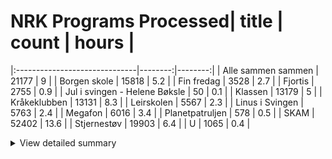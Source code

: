 # NRK Programs Processed| title                         |   count |   hours |
|:------------------------------|--------:|--------:|
| Alle sammen sammen            |   21177 |     9   |
| Borgen skole                  |   15818 |     5.2 |
| Fin fredag                    |    3528 |     2.7 |
| Fjortis                       |    2755 |     0.9 |
| Jul i svingen - Helene Bøksle |      50 |     0.1 |
| Klassen                       |   13179 |     5   |
| Kråkeklubben                  |   13131 |     8.3 |
| Leirskolen                    |    5567 |     2.3 |
| Linus i Svingen               |    5763 |     2.4 |
| Megafon                       |    6016 |     3.4 |
| Planetpatruljen               |     578 |     0.5 |
| SKAM                          |   52402 |    13.6 |
| Stjernestøv                   |   19903 |     6.4 |
| U                             |    1065 |     0.4 |

<details><summary>View detailed summary</summary>## Detailed View| title                         | program_id   | subtitle                                           | category     |   count |   hours |
|:------------------------------|:-------------|:---------------------------------------------------|:-------------|--------:|--------:|
| Alle sammen sammen            | MSUB22000113 | 1. episode                                         | barn         |     753 |     0.3 |
| Alle sammen sammen            | MSUB22000114 | 1. episode                                         | barn         |     768 |     0.4 |
| Alle sammen sammen            | MSUB22000115 | 1. episode                                         | barn         |     753 |     0.3 |
| Alle sammen sammen            | MSUB22000213 | 2. episode                                         | barn         |     763 |     0.3 |
| Alle sammen sammen            | MSUB22000214 | 2. episode                                         | barn         |     696 |     0.3 |
| Alle sammen sammen            | MSUB22000215 | 2. episode                                         | barn         |     934 |     0.3 |
| Alle sammen sammen            | MSUB22000313 | 3. episode                                         | barn         |     776 |     0.4 |
| Alle sammen sammen            | MSUB22000314 | 3. episode                                         | barn         |     802 |     0.4 |
| Alle sammen sammen            | MSUB22000315 | 3. episode                                         | barn         |     869 |     0.3 |
| Alle sammen sammen            | MSUB22000413 | 4. episode                                         | barn         |     754 |     0.4 |
| Alle sammen sammen            | MSUB22000414 | 4. episode                                         | barn         |     886 |     0.4 |
| Alle sammen sammen            | MSUB22000415 | 4. episode                                         | barn         |     914 |     0.3 |
| Alle sammen sammen            | MSUB22000513 | 5. episode                                         | barn         |     835 |     0.3 |
| Alle sammen sammen            | MSUB22000514 | 5. episode                                         | barn         |     766 |     0.4 |
| Alle sammen sammen            | MSUB22000515 | 5. episode                                         | barn         |     616 |     0.3 |
| Alle sammen sammen            | MSUB22000613 | 6. episode                                         | barn         |     748 |     0.3 |
| Alle sammen sammen            | MSUB22000614 | 6. episode                                         | barn         |     773 |     0.3 |
| Alle sammen sammen            | MSUB22000615 | 6. episode                                         | barn         |     868 |     0.3 |
| Alle sammen sammen            | MSUB22000713 | 7. episode                                         | barn         |     671 |     0.3 |
| Alle sammen sammen            | MSUB22000714 | 7. episode                                         | barn         |     719 |     0.4 |
| Alle sammen sammen            | MSUB22000715 | 7. episode                                         | barn         |     701 |     0.3 |
| Alle sammen sammen            | MSUB22000813 | 8. episode                                         | barn         |     807 |     0.4 |
| Alle sammen sammen            | MSUB22000814 | 8. episode                                         | barn         |     857 |     0.3 |
| Alle sammen sammen            | MSUB22000815 | 8. episode                                         | barn         |     813 |     0.3 |
| Alle sammen sammen            | MSUB22000913 | 9. episode                                         | barn         |     813 |     0.4 |
| Alle sammen sammen            | MSUB22000914 | 9. episode                                         | barn         |     748 |     0.4 |
| Alle sammen sammen            | MSUB22000915 | 9. episode                                         | barn         |     774 |     0.3 |
| Borgen skole                  | FBUA03002089 | 1. Borgen skole - klasse 7B og 4A                  | barn         |     812 |     0.3 |
| Borgen skole                  | FBUA03002189 | 2. Borgen skole - klasse 7B og 4A                  | barn         |     742 |     0.3 |
| Borgen skole                  | FBUA03002289 | 3. Borgen skole - klasse 7B og 4A                  | barn         |     907 |     0.3 |
| Borgen skole                  | FBUA03002389 | 4. Borgen skole - klasse 7B og 4A                  | barn         |    1107 |     0.3 |
| Borgen skole                  | FBUA03002489 | 5. Borgen skole - klasse 7B og 4A                  | barn         |     999 |     0.3 |
| Borgen skole                  | FBUA03002589 | 6. Borgen skole - klasse 7B og 4A                  | barn         |    1052 |     0.3 |
| Borgen skole                  | FBUA03002689 | 7. Borgen skole - klasse 7B og 4A                  | barn         |     939 |     0.3 |
| Borgen skole                  | FBUA03002789 | 8. Borgen skole - klasse 7B og 4A                  | barn         |    1038 |     0.3 |
| Borgen skole                  | FBUA03002889 | 9. Borgen skole - klasse 7B og 4A                  | barn         |     694 |     0.3 |
| Borgen skole                  | FBUA03002989 | 10. Borgen skole - klasse 7B og 4A                 | barn         |     904 |     0.3 |
| Borgen skole                  | FBUA03010090 | 1. Borgen skole - klasse 8B og 5A                  | barn         |     666 |     0.3 |
| Borgen skole                  | FBUA03020090 | 2. Borgen skole - klasse 8B og 5A                  | barn         |     811 |     0.2 |
| Borgen skole                  | FBUA03030090 | 3. Borgen skole - klasse 8B og 5A                  | barn         |     641 |     0.3 |
| Borgen skole                  | FBUA03040090 | 4. Borgen skole - klasse 8B og 5A                  | barn         |     983 |     0.2 |
| Borgen skole                  | FBUA03050090 | 5. Borgen skole - klasse 8B og 5A                  | barn         |     951 |     0.3 |
| Borgen skole                  | FBUA03060090 | 6. Borgen skole - klasse 8B og 5A                  | barn         |     882 |     0.3 |
| Borgen skole                  | FBUA03070090 | 7. Borgen skole - klasse 8B og 5A                  | barn         |     730 |     0.3 |
| Borgen skole                  | FBUA03080090 | 8. Borgen skole - klasse 8B og 5A                  | barn         |     960 |     0.3 |
| Fin fredag                    | MSUB20000613 | 12. april 2013                                     | barn         |     445 |     0.4 |
| Fin fredag                    | MSUB20000713 | 19. april 2013                                     | barn         |     501 |     0.4 |
| Fin fredag                    | MSUB20000813 | 26. april 2013                                     | barn         |     524 |     0.4 |
| Fin fredag                    | MSUB20000913 | 3. mai 2013                                        | barn         |     502 |     0.4 |
| Fin fredag                    | MSUB20001013 | 10. mai 2013                                       | barn         |     412 |     0.4 |
| Fin fredag                    | MSUB20001113 | 6. september 2013                                  | barn         |     544 |     0.4 |
| Fin fredag                    | MSUB20001213 | 13. september 2013                                 | barn         |     600 |     0.4 |
| Fjortis                       | FBUB04000100 | 1. Pikenes Mons                                    | drama-serier |     764 |     0.3 |
| Fjortis                       | FBUB04000200 | 2. Blind date                                      | drama-serier |     952 |     0.3 |
| Fjortis                       | FBUB04000300 | 3. Siste dans                                      | drama-serier |    1039 |     0.4 |
| Jul i svingen - Helene Bøksle | MKTV13100320 |                                                    | kultur       |      50 |     0.1 |
| Klassen                       | MSUE13000121 | 1. Levis liste del 1                               | barn         |     406 |     0.2 |
| Klassen                       | MSUE13000221 | 2. Levis liste del 2                               | barn         |     460 |     0.2 |
| Klassen                       | MSUE13000321 | 3. Den kjekke vikaren                              | barn         |     360 |     0.2 |
| Klassen                       | MSUE13000421 | 5. Har Jørgen X-faktor?                            | barn         |     464 |     0.2 |
| Klassen                       | MSUE13000521 | 6. Influenseren                                    | barn         |     376 |     0.2 |
| Klassen                       | MSUE13000621 | 7. Hatet av alle                                   | barn         |     308 |     0.1 |
| Klassen                       | MSUE13000721 | 8. Å være sist                                     | barn         |     350 |     0.1 |
| Klassen                       | MSUE13000821 | 9. Rivalene                                        | barn         |     570 |     0.2 |
| Klassen                       | MSUE13000921 | 10. Hettegenseren del 1                            | barn         |     555 |     0.2 |
| Klassen                       | MSUE13001021 | 11. Hettegenseren del 2                            | barn         |     405 |     0.1 |
| Klassen                       | MSUE13001121 | 12. Gi og ta                                       | barn         |     398 |     0.2 |
| Klassen                       | MSUE13001221 | 13. Vikaren del 1                                  | barn         |     384 |     0.2 |
| Klassen                       | MSUE13001321 | 14. Trene?                                         | barn         |     371 |     0.2 |
| Klassen                       | MSUE13001421 | 15. Vikaren del 2                                  | barn         |     427 |     0.2 |
| Klassen                       | MSUE13001521 | 16. Hvordan er man venninner                       | barn         |     384 |     0.2 |
| Klassen                       | MSUE13001621 | 17. Sabotøren del 1                                | barn         |     490 |     0.2 |
| Klassen                       | MSUE13001721 | 18. Sabotøren del 2                                | barn         |     473 |     0.1 |
| Klassen                       | MSUE13001821 | 19. Headsettet                                     | barn         |     536 |     0.2 |
| Klassen                       | MSUE13001921 | 20. Bare en venn?                                  | barn         |     408 |     0.1 |
| Klassen                       | MSUE13002021 | 21. Presset                                        | barn         |     470 |     0.2 |
| Klassen                       | MSUE13002121 | 22. Bibliotekaren                                  | barn         |     329 |     0.1 |
| Klassen                       | MSUE13002221 | 23. Forelsket i min beste venninne                 | barn         |     455 |     0.2 |
| Klassen                       | MSUE13002321 | 24. Lyve om venninner                              | barn         |     319 |     0.1 |
| Klassen                       | MSUE13002421 | 25. Klikker totalt!                                | barn         |     324 |     0.2 |
| Klassen                       | MSUE13002521 | 26. Men Oskar!                                     | barn         |     444 |     0.2 |
| Klassen                       | MSUE13002621 | 27. Joakim går rett på!                            | barn         |     306 |     0.1 |
| Klassen                       | MSUE13002721 | 28. En kjip venn                                   | barn         |     311 |     0.1 |
| Klassen                       | MSUE13002821 | 29. Modelldrømmen del 1                            | barn         |     478 |     0.2 |
| Klassen                       | MSUE13002921 | 30. Modelldrømmen del 2                            | barn         |     497 |     0.1 |
| Klassen                       | MSUE13003021 | 31. Katinka ro ned!                                | barn         |     394 |     0.2 |
| Klassen                       | MSUE13003121 | 32. Klassens mest perfekte                         | barn         |     422 |     0.2 |
| Klassen                       | MSUE13004521 | 4. God Id Rakel!                                   | barn         |     305 |     0.1 |
| Kråkeklubben                  | DNPR63700114 | 1. Finn dyret                                      | barn         |     504 |     0.3 |
| Kråkeklubben                  | DNPR63700115 | 1. Promp                                           | barn         |     196 |     0.2 |
| Kråkeklubben                  | DNPR63700214 | 2. Lam                                             | barn         |     629 |     0.3 |
| Kråkeklubben                  | DNPR63700215 | 2. Natursti                                        | barn         |     233 |     0.2 |
| Kråkeklubben                  | DNPR63700314 | 3. Fjærabingo                                      | barn         |     594 |     0.3 |
| Kråkeklubben                  | DNPR63700315 | 3. Hval                                            | barn         |     246 |     0.2 |
| Kråkeklubben                  | DNPR63700414 | 4. Skattejakt i fjæra                              | barn         |     593 |     0.3 |
| Kråkeklubben                  | DNPR63700415 | 4. Hva spiser fugler om vinteren?                  | barn         |     194 |     0.2 |
| Kråkeklubben                  | DNPR63700514 | 5. Snegler                                         | barn         |     423 |     0.3 |
| Kråkeklubben                  | DNPR63700515 | 5. Dyrelyd                                         | barn         |     192 |     0.2 |
| Kråkeklubben                  | DNPR63700614 | 6. Kongledyr                                       | barn         |     549 |     0.3 |
| Kråkeklubben                  | DNPR63700615 | 6. Skjell                                          | barn         |     242 |     0.2 |
| Kråkeklubben                  | DNPR63700714 | 7. Fisketur                                        | barn         |     512 |     0.3 |
| Kråkeklubben                  | DNPR63700715 | 7. Dyrebæsj                                        | barn         |     200 |     0.2 |
| Kråkeklubben                  | DNPR63700814 | 8. Trær                                            | barn         |     561 |     0.3 |
| Kråkeklubben                  | DNPR63700815 | 8. Hale                                            | barn         |     227 |     0.2 |
| Kråkeklubben                  | DNPR63700914 | 9. Rideskolen                                      | barn         |     575 |     0.3 |
| Kråkeklubben                  | DNPR63700915 | 9. Potet                                           | barn         |     188 |     0.2 |
| Kråkeklubben                  | DNPR63701014 | 10. Søppeltur                                      | barn         |     557 |     0.3 |
| Kråkeklubben                  | DNPR63701015 | 10. Forsvar                                        | barn         |     194 |     0.2 |
| Kråkeklubben                  | DNPR63701113 | 1. Uglejakt                                        | barn         |     353 |     0.3 |
| Kråkeklubben                  | DNPR63701115 | 1. Hvor er Kråka?                                  | barn         |     349 |     0.1 |
| Kråkeklubben                  | DNPR63701213 | 2. Kongen befaler                                  | barn         |     364 |     0.3 |
| Kråkeklubben                  | DNPR63701215 | 2. Hvorfor er humler så glade i blomster?          | barn         |     225 |     0.2 |
| Kråkeklubben                  | DNPR63701313 | 3. Pigghuder                                       | barn         |     400 |     0.3 |
| Kråkeklubben                  | DNPR63701315 | 3. Hvordan få et frø til å vokse?                  | barn         |     222 |     0.2 |
| Kråkeklubben                  | DNPR63701413 | 4. Syk                                             | barn         |     533 |     0.3 |
| Kråkeklubben                  | DNPR63701415 | 4. Hvorfor vokser det tang i havet?                | barn         |     355 |     0.2 |
| Kråkeklubben                  | DNPR63701513 | 5. Skjelett                                        | barn         |     520 |     0.3 |
| Kråkeklubben                  | DNPR63701515 | 5. Finnes det andre dyr enn fugler som legger egg? | barn         |     351 |     0.2 |
| Kråkeklubben                  | DNPR63701613 | 6. Skogsvannet                                     | barn         |     522 |     0.3 |
| Kråkeklubben                  | DNPR63701615 | 6. Hvorfor synger fuglene?                         | barn         |     212 |     0.2 |
| Kråkeklubben                  | DNPR63701715 | 7. Finnes det mark i havet?                        | barn         |     320 |     0.2 |
| Kråkeklubben                  | DNPR63701815 | 8. Finne fem ting som har ordet Kråke i seg        | barn         |     287 |     0.2 |
| Kråkeklubben                  | DNPR63701915 | 9. Finne fem dyr i havet som ikke er fisk          | barn         |     325 |     0.2 |
| Kråkeklubben                  | DNPR63702015 | 10. Hvordan bor dyrene i skogen?                   | barn         |     184 |     0.2 |
| Leirskolen                    | OBUB07000104 | 1. episode                                         | barn         |     852 |     0.4 |
| Leirskolen                    | OBUB07000204 | 2. episode                                         | barn         |     887 |     0.4 |
| Leirskolen                    | OBUB07000304 | 3. episode                                         | barn         |    1062 |     0.3 |
| Leirskolen                    | OBUB07000404 | 4. episode                                         | barn         |     886 |     0.4 |
| Leirskolen                    | OBUB07000504 | 5. episode                                         | barn         |     936 |     0.4 |
| Leirskolen                    | OBUB07000604 | 6. episode                                         | barn         |     944 |     0.4 |
| Linus i Svingen               | OBUS01000103 | 1. episode                                         | barn         |    1005 |     0.4 |
| Linus i Svingen               | OBUS01000203 | 2. episode                                         | barn         |    1077 |     0.4 |
| Linus i Svingen               | OBUS01000303 | 3. episode                                         | barn         |    1049 |     0.4 |
| Linus i Svingen               | OBUS01000403 | 4. episode                                         | barn         |     981 |     0.4 |
| Linus i Svingen               | OBUS01000503 | 5. episode                                         | barn         |     784 |     0.4 |
| Linus i Svingen               | OBUS01000603 | 6. episode                                         | barn         |     867 |     0.4 |
| Megafon                       | MSUB07000913 | Megafon: Domino og født døv                        | barn         |     750 |     0.4 |
| Megafon                       | MSUB07001013 | Megafon: Dauinger og Trylling                      | barn         |     624 |     0.5 |
| Megafon                       | MSUB07001113 | Megafon: Rideknappen og Jakttårn                   | barn         |     724 |     0.5 |
| Megafon                       | MSUB07001213 | Megafon: Potetkanon og Azza                        | barn         |     744 |     0.4 |
| Megafon                       | MSUB07001313 | Megafon: Fekting og anderledes                     | barn         |     659 |     0.4 |
| Megafon                       | MSUB07001413 | Megafon: Til topps og Oliver                       | barn         |     725 |     0.4 |
| Megafon                       | MSUB07001513 | Megafon: 3Dprinter og sjarken                      | barn         |     830 |     0.4 |
| Megafon                       | MSUB07001613 | Megafon: Adopsjon                                  | barn         |     960 |     0.4 |
| Planetpatruljen               | DNRR63000122 | 2. Spar strøm                                      | barn         |     205 |     0.2 |
| Planetpatruljen               | DNRR63000222 | 4. Ikke sløs vann                                  | barn         |     287 |     0.2 |
| Planetpatruljen               | DNRR63000922 | 3. Planettips: spar støm                           | barn         |      27 |     0   |
| Planetpatruljen               | DNRR63001022 | 5. Planettips: bruk mindre vann                    | barn         |      34 |     0   |
| Planetpatruljen               | DNRR63001522 | 1. Planetpatruljen musikkvideo                     | barn         |      25 |     0   |
| SKAM                          | MSUB19120116 | 1. episode                                         | drama-serier |     666 |     0.3 |
| SKAM                          | MSUB19120216 | 2. episode                                         | drama-serier |     735 |     0.2 |
| SKAM                          | MSUB19120316 | 3. episode                                         | drama-serier |     755 |     0.2 |
| SKAM                          | MSUB19120416 | 4. episode                                         | drama-serier |     510 |     0.2 |
| SKAM                          | MSUB19120516 | 5. episode                                         | drama-serier |     761 |     0.2 |
| SKAM                          | MSUB19120616 | 6. episode                                         | drama-serier |     843 |     0.3 |
| SKAM                          | MSUB19120716 | 7. episode                                         | drama-serier |     924 |     0.2 |
| SKAM                          | MSUB19120816 | 8. episode                                         | drama-serier |     982 |     0.3 |
| SKAM                          | MSUB19120916 | 9. episode                                         | drama-serier |    1042 |     0.2 |
| SKAM                          | MSUB19121016 | 10. episode                                        | drama-serier |     874 |     0.2 |
| SKAM                          | MSUB19121116 | 11. episode                                        | drama-serier |    1587 |     0.4 |
| SKAM                          | MYNT15000116 | 1. episode                                         | drama-serier |    1012 |     0.4 |
| SKAM                          | MYNT15000117 | 1. episode                                         | drama-serier |     992 |     0.3 |
| SKAM                          | MYNT15000216 | 2. episode                                         | drama-serier |    1050 |     0.3 |
| SKAM                          | MYNT15000217 | 2. episode                                         | drama-serier |     839 |     0.2 |
| SKAM                          | MYNT15000316 | 3. episode                                         | drama-serier |    1480 |     0.4 |
| SKAM                          | MYNT15000317 | 3. episode                                         | drama-serier |    1360 |     0.3 |
| SKAM                          | MYNT15000416 | 4. episode                                         | drama-serier |    1319 |     0.3 |
| SKAM                          | MYNT15000417 | 4. episode                                         | drama-serier |    1573 |     0.3 |
| SKAM                          | MYNT15000516 | 5. episode                                         | drama-serier |    1158 |     0.4 |
| SKAM                          | MYNT15000517 | 5. episode                                         | drama-serier |    1182 |     0.3 |
| SKAM                          | MYNT15000616 | 6. episode                                         | drama-serier |     911 |     0.2 |
| SKAM                          | MYNT15000617 | 6. episode                                         | drama-serier |    1460 |     0.3 |
| SKAM                          | MYNT15000716 | 7. episode                                         | drama-serier |     913 |     0.3 |
| SKAM                          | MYNT15000717 | 7. episode                                         | drama-serier |    1822 |     0.3 |
| SKAM                          | MYNT15000816 | 8. episode                                         | drama-serier |    1961 |     0.4 |
| SKAM                          | MYNT15000817 | 8. episode                                         | drama-serier |    1650 |     0.4 |
| SKAM                          | MYNT15000916 | 9. episode                                         | drama-serier |     867 |     0.2 |
| SKAM                          | MYNT15000917 | 9. episode                                         | drama-serier |    2326 |     0.5 |
| SKAM                          | MYNT15001016 | 10. episode                                        | drama-serier |    1833 |     0.4 |
| SKAM                          | MYNT15001017 | 10. episode                                        | drama-serier |    3021 |     0.7 |
| SKAM                          | MYNT15001116 | 11. episode                                        | drama-serier |    1292 |     0.3 |
| SKAM                          | MYNT15001216 | 12. episode                                        | drama-serier |    2115 |     0.5 |
| SKAM                          | MYNT15200116 | 1. episode                                         | drama-serier |    1004 |     0.4 |
| SKAM                          | MYNT15200216 | 2. episode                                         | drama-serier |    1168 |     0.3 |
| SKAM                          | MYNT15200316 | 3. episode                                         | drama-serier |     908 |     0.3 |
| SKAM                          | MYNT15200416 | 4. episode                                         | drama-serier |     908 |     0.2 |
| SKAM                          | MYNT15200516 | 5. episode                                         | drama-serier |    1112 |     0.4 |
| SKAM                          | MYNT15200616 | 6. episode                                         | drama-serier |     974 |     0.2 |
| SKAM                          | MYNT15200716 | 7. episode                                         | drama-serier |     867 |     0.3 |
| SKAM                          | MYNT15200816 | 8. episode                                         | drama-serier |    1477 |     0.3 |
| SKAM                          | MYNT15200916 | 9. episode                                         | drama-serier |     625 |     0.2 |
| SKAM                          | MYNT15201016 | 10. episode                                        | drama-serier |    1544 |     0.4 |
| Stjernestøv                   | MSUS24000120 | 1. episode                                         | barn         |    1001 |     0.3 |
| Stjernestøv                   | MSUS24000220 | 2. episode                                         | barn         |     834 |     0.3 |
| Stjernestøv                   | MSUS24000320 | 3. episode                                         | barn         |     813 |     0.3 |
| Stjernestøv                   | MSUS24000420 | 4. episode                                         | barn         |     968 |     0.3 |
| Stjernestøv                   | MSUS24000520 | 5. episode                                         | barn         |    1092 |     0.3 |
| Stjernestøv                   | MSUS24000620 | 6. episode                                         | barn         |     691 |     0.2 |
| Stjernestøv                   | MSUS24000720 | 7. episode                                         | barn         |     865 |     0.3 |
| Stjernestøv                   | MSUS24000820 | 8. episode                                         | barn         |     768 |     0.2 |
| Stjernestøv                   | MSUS24000920 | 9. episode                                         | barn         |     985 |     0.3 |
| Stjernestøv                   | MSUS24001020 | 10. episode                                        | barn         |    1107 |     0.3 |
| Stjernestøv                   | MSUS24001120 | 11. episode                                        | barn         |     758 |     0.2 |
| Stjernestøv                   | MSUS24001220 | 12. episode                                        | barn         |     664 |     0.2 |
| Stjernestøv                   | MSUS24001320 | 13. episode                                        | barn         |     914 |     0.3 |
| Stjernestøv                   | MSUS24001420 | 14. episode                                        | barn         |     793 |     0.2 |
| Stjernestøv                   | MSUS24001520 | 15. episode                                        | barn         |     653 |     0.2 |
| Stjernestøv                   | MSUS24001620 | 16. episode                                        | barn         |     632 |     0.2 |
| Stjernestøv                   | MSUS24001720 | 17. episode                                        | barn         |     876 |     0.3 |
| Stjernestøv                   | MSUS24001820 | 18. episode                                        | barn         |     705 |     0.2 |
| Stjernestøv                   | MSUS24001920 | 19. episode                                        | barn         |     653 |     0.2 |
| Stjernestøv                   | MSUS24002020 | 20. episode                                        | barn         |     693 |     0.3 |
| Stjernestøv                   | MSUS24002120 | 21. episode                                        | barn         |     762 |     0.3 |
| Stjernestøv                   | MSUS24002220 | 22. episode                                        | barn         |     842 |     0.2 |
| Stjernestøv                   | MSUS24002320 | 23. episode                                        | barn         |     740 |     0.3 |
| Stjernestøv                   | MSUS24002420 | 24. episode                                        | barn         |    1094 |     0.3 |
| U                             | RKUU07003701 | 31. mai 2001                                       | dokumentar   |    1065 |     0.4 |</details>